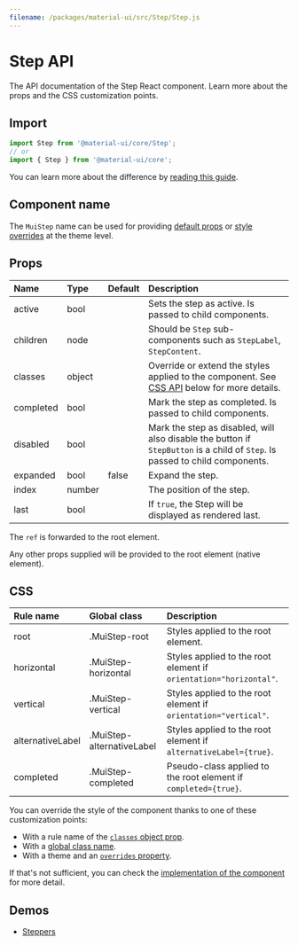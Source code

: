 ```yaml
---
filename: /packages/material-ui/src/Step/Step.js
---
```


<!--- This documentation is automatically generated, do not try to edit it. -->

# Step API

<p class="description">The API documentation of the Step React component. Learn more about the props and the CSS customization points.</p>

## Import

```js
import Step from '@material-ui/core/Step';
// or
import { Step } from '@material-ui/core';
```

You can learn more about the difference by [reading this guide](/guides/minimizing-bundle-size/).



## Component name

The `MuiStep` name can be used for providing [default props](/customization/globals/#default-props) or [style overrides](/customization/globals/#css) at the theme level.

## Props

| Name | Type | Default | Description |
|:-----|:-----|:--------|:------------|
| <span class="prop-name">active</span> | <span class="prop-type">bool</span> |  | Sets the step as active. Is passed to child components. |
| <span class="prop-name">children</span> | <span class="prop-type">node</span> |  | Should be `Step` sub-components such as `StepLabel`, `StepContent`. |
| <span class="prop-name">classes</span> | <span class="prop-type">object</span> |  | Override or extend the styles applied to the component. See [CSS API](#css) below for more details. |
| <span class="prop-name">completed</span> | <span class="prop-type">bool</span> |  | Mark the step as completed. Is passed to child components. |
| <span class="prop-name">disabled</span> | <span class="prop-type">bool</span> |  | Mark the step as disabled, will also disable the button if `StepButton` is a child of `Step`. Is passed to child components. |
| <span class="prop-name">expanded</span> | <span class="prop-type">bool</span> | <span class="prop-default">false</span> | Expand the step. |
| <span class="prop-name">index</span> | <span class="prop-type">number</span> |  | The position of the step. |
| <span class="prop-name">last</span> | <span class="prop-type">bool</span> |  | If `true`, the Step will be displayed as rendered last. |

The `ref` is forwarded to the root element.

Any other props supplied will be provided to the root element (native element).

## CSS

| Rule name | Global class | Description |
|:-----|:-------------|:------------|
| <span class="prop-name">root</span> | <span class="prop-name">.MuiStep-root</span> | Styles applied to the root element.
| <span class="prop-name">horizontal</span> | <span class="prop-name">.MuiStep-horizontal</span> | Styles applied to the root element if `orientation="horizontal"`.
| <span class="prop-name">vertical</span> | <span class="prop-name">.MuiStep-vertical</span> | Styles applied to the root element if `orientation="vertical"`.
| <span class="prop-name">alternativeLabel</span> | <span class="prop-name">.MuiStep-alternativeLabel</span> | Styles applied to the root element if `alternativeLabel={true}`.
| <span class="prop-name">completed</span> | <span class="prop-name">.MuiStep-completed</span> | Pseudo-class applied to the root element if `completed={true}`.

You can override the style of the component thanks to one of these customization points:

- With a rule name of the [`classes` object prop](/customization/components/#overriding-styles-with-classes).
- With a [global class name](/customization/components/#overriding-styles-with-global-class-names).
- With a theme and an [`overrides` property](/customization/globals/#css).

If that's not sufficient, you can check the [implementation of the component](https://github.com/mui-org/material-ui/blob/next/packages/material-ui/src/Step/Step.js) for more detail.

## Demos

- [Steppers](/components/steppers/)

